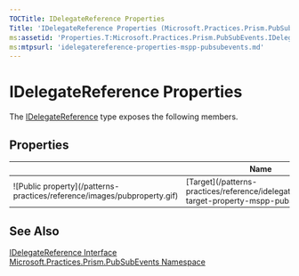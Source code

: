 ```yaml
---
TOCTitle: IDelegateReference Properties
Title: 'IDelegateReference Properties (Microsoft.Practices.Prism.PubSubEvents)'
ms:assetid: 'Properties.T:Microsoft.Practices.Prism.PubSubEvents.IDelegateReference'
ms:mtpsurl: 'idelegatereference-properties-mspp-pubsubevents.md'
---
```

# IDelegateReference Properties

The [IDelegateReference](/patterns-practices/reference/idelegatereference-interface-mspp-pubsubevents) type exposes the following members.

## Properties

<table>
<colgroup>
<col width="33%" />
<col width="33%" />
<col width="33%" />
</colgroup>
<thead>
<tr class="header">
<th> </th>
<th>Name</th>
<th>Description</th>
</tr>
</thead>
<tbody>
<tr class="odd">
<td>![Public property](/patterns-practices/reference/images/pubproperty.gif)</td>
<td>[Target](/patterns-practices/reference/idelegatereference-target-property-mspp-pubsubevents)</td>
<td><div class="summary">
Gets the referenced [Delegate](http://msdn.microsoft.com/en-us/library/y22acf51) object.
</div></td>
</tr>
</tbody>
</table>

## See Also

[IDelegateReference Interface](/patterns-practices/reference/idelegatereference-interface-mspp-pubsubevents)<br/>
[Microsoft.Practices.Prism.PubSubEvents Namespace ](/patterns-practices/reference/mspp-pubsubevents-namespace)